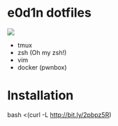 # e0d1n dotfiles

![](https://cdn.pbrd.co/images/3TkxW3OKd.png)

* tmux
* zsh (Oh my zsh!)
* vim
* docker (pwnbox)

# Installation

bash <(curl -L http://bit.ly/2pbpz5R)

